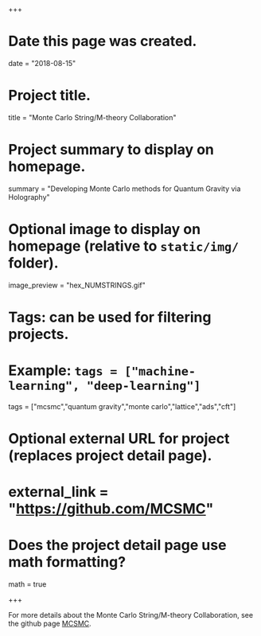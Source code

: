 +++
# Date this page was created.
date = "2018-08-15"

# Project title.
title = "Monte Carlo String/M-theory Collaboration"

# Project summary to display on homepage.
summary = "Developing Monte Carlo methods for Quantum Gravity via Holography"

# Optional image to display on homepage (relative to `static/img/` folder).
image_preview = "hex_NUMSTRINGS.gif"

# Tags: can be used for filtering projects.
# Example: `tags = ["machine-learning", "deep-learning"]`
tags = ["mcsmc","quantum gravity","monte carlo","lattice","ads","cft"]

# Optional external URL for project (replaces project detail page).
# external_link = "https://github.com/MCSMC"

# Does the project detail page use math formatting?
math = true


+++

For more details about the Monte Carlo String/M-theory Collaboration, see the github page [MCSMC](https://mcsmc.github.io).
